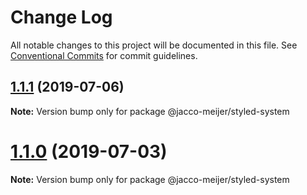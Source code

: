 # Change Log

All notable changes to this project will be documented in this file.
See [Conventional Commits](https://conventionalcommits.org) for commit guidelines.

## [1.1.1](https://github.com/jaccomeijer/wheelroom/compare/@jacco-meijer/styled-system@1.1.0...@jacco-meijer/styled-system@1.1.1) (2019-07-06)

**Note:** Version bump only for package @jacco-meijer/styled-system





# [1.1.0](https://github.com/jaccomeijer/wheelroom/compare/@jacco-meijer/styled-system@1.0.8...@jacco-meijer/styled-system@1.1.0) (2019-07-03)

**Note:** Version bump only for package @jacco-meijer/styled-system
